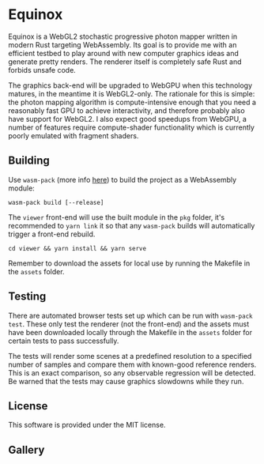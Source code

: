 # Equinox

Equinox is a WebGL2 stochastic progressive photon mapper written in modern Rust targeting WebAssembly. Its goal is to provide me with an efficient testbed to play around with new computer graphics ideas and generate pretty renders. The renderer itself is completely safe Rust and forbids unsafe code.

The graphics back-end will be upgraded to WebGPU when this technology matures, in the meantime it is WebGL2-only. The rationale for this is simple: the photon mapping algorithm is compute-intensive enough that you need a reasonably fast GPU to achieve interactivity, and therefore probably also have support for WebGL2. I also expect good speedups from WebGPU, a number of features require compute-shader functionality which is currently poorly emulated with fragment shaders.

## Building

Use `wasm-pack` (more info [here](https://github.com/rustwasm/wasm-pack)) to build the project as a WebAssembly module:

    wasm-pack build [--release]

The `viewer` front-end will use the built module in the `pkg` folder, it's recommended to `yarn link` it so that any `wasm-pack` builds will automatically trigger a front-end rebuild.

    cd viewer && yarn install && yarn serve

Remember to download the assets for local use by running the Makefile in the `assets` folder.

## Testing

There are automated browser tests set up which can be run with `wasm-pack test`. These only test the renderer (not the front-end) and the assets must have been downloaded locally through the Makefile in the `assets` folder for certain tests to pass successfully.

The tests will render some scenes at a predefined resolution to a specified number of samples and compare them with known-good reference renders. This is an exact comparison, so any observable regression will be detected. Be warned that the tests may cause graphics slowdowns while they run.

## License

This software is provided under the MIT license.

## Gallery
